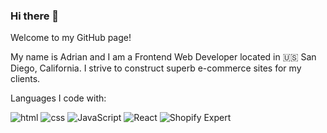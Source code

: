 ### Hi there 👋

Welcome to my GitHub page!

My name is Adrian and I am a Frontend Web Developer located in 🇺🇸 San Diego, California.
 I strive to construct superb e-commerce sites for my clients.

Languages I code with:

<img alt="html" src="https://img.shields.io/badge/-HTML5-E34F26?style=flat-square&logo=html5&logoColor=white"> <img alt="css" src="https://img.shields.io/badge/-CSS-blue"> <img alt="JavaScript" src="https://img.shields.io/badge/-JavaScript-yellow"> <img alt="React" src="https://img.shields.io/badge/-React-9cf"> <img alt="Shopify Expert" src="https://img.shields.io/badge/-Shopify%20Theme%20Expert-brightgreen">






